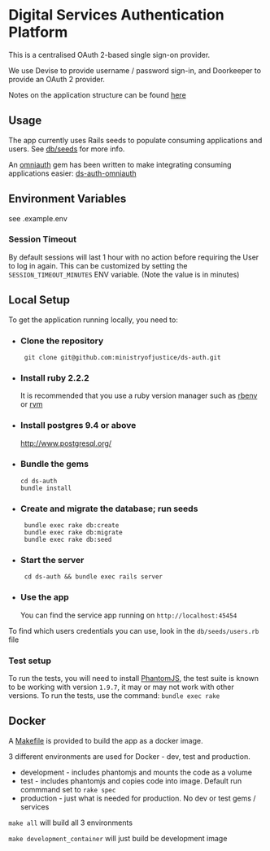 # Digital Services Authentication Platform

This is a centralised OAuth 2-based single sign-on provider.

We use Devise to provide username / password sign-in, and Doorkeeper to provide an OAuth 2 provider.

Notes on the application structure can be found [here](docs/structure.pdf)

## Usage
The app currently uses Rails seeds to populate consuming applications and users. See [db/seeds](db/seeds) for more info.

An [omniauth](https://github.com/intridea/omniauth) gem has been written to make integrating consuming applications easier: [ds-auth-omniauth](https://github.com/ministryofjustice/ds-auth-omniauth)

## Environment Variables
see .example.env

### Session Timeout
By default sessions will last 1 hour with no action before requiring the User to log in again.
This can be customized by setting the ```SESSION_TIMEOUT_MINUTES``` ENV variable.
(Note the value is in minutes)

## Local Setup

To get the application running locally, you need to:

 * ### Clone the repository
 	``` git clone git@github.com:ministryofjustice/ds-auth.git```

 * ### Install ruby 2.2.2
 	It is recommended that you use a ruby version manager such as [rbenv](http://rbenv.org/) or [rvm](https://rvm.io/)

 * ### Install postgres 9.4 or above
 	http://www.postgresql.org/

 * ### Bundle the gems
       cd ds-auth
       bundle install

 * ### Create and migrate the database; run seeds

 		bundle exec rake db:create
 		bundle exec rake db:migrate
 		bundle exec rake db:seed


 * ### Start the server
 		cd ds-auth && bundle exec rails server

 * ### Use the app

 	You can find the service app running on `http://localhost:45454`

  To find which users credentials you can use, look in the `db/seeds/users.rb` file

### Test setup

To run the tests, you will need to install [PhantomJS](http://phantomjs.org/), the test suite is known to be working with version `1.9.7`, it may or may not work with other versions. To run the tests, use the command: ```bundle exec rake```

## Docker

A [Makefile](Makefile) is provided to build the app as a docker image.

3 different environments are used for Docker - dev, test and production.

* development - includes phantomjs and mounts the code as a volume
* test - includes phantomjs and copies code into image. Default run commmand set to ```rake spec```
* production - just what is needed for production. No dev or test gems / services

```make all``` will build all 3 environments

```make development_container``` will just build be development image

